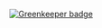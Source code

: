 
[![Greenkeeper badge](https://badges.greenkeeper.io/digiz3d/YnovReactBoilerPlate.svg?token=1b5807b02d642ef88077ad20e46a15104006963d0e7a2f804bdf3f6bedffedb4&ts=1569074467481)](https://greenkeeper.io/)

